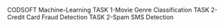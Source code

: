 CODSOFT Machine-Learning
TASK 1-Movie Genre Classification
TASK 2-Credit Card Fraud Detection
TASK 2-Spam SMS Detection
